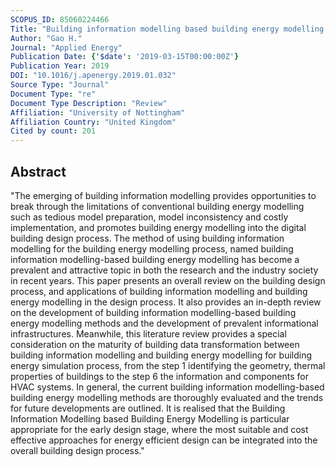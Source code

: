 ```yaml
---
SCOPUS_ID: 85060224466
Title: "Building information modelling based building energy modelling: A review"
Author: "Gao H."
Journal: "Applied Energy"
Publication Date: {'$date': '2019-03-15T00:00:00Z'}
Publication Year: 2019
DOI: "10.1016/j.apenergy.2019.01.032"
Source Type: "Journal"
Document Type: "re"
Document Type Description: "Review"
Affiliation: "University of Nottingham"
Affiliation Country: "United Kingdom"
Cited by count: 201
---
```


## Abstract
"The emerging of building information modelling provides opportunities to break through the limitations of conventional building energy modelling such as tedious model preparation, model inconsistency and costly implementation, and promotes building energy modelling into the digital building design process. The method of using building information modelling for the building energy modelling process, named building information modelling-based building energy modelling has become a prevalent and attractive topic in both the research and the industry society in recent years. This paper presents an overall review on the building design process, and applications of building information modelling and building energy modelling in the design process. It also provides an in-depth review on the development of building information modelling-based building energy modelling methods and the development of prevalent informational infrastructures. Meanwhile, this literature review provides a special consideration on the maturity of building data transformation between building information modelling and building energy modelling for building energy simulation process, from the step 1 identifying the geometry, thermal properties of buildings to the step 6 the information and components for HVAC systems. In general, the current building information modelling-based building energy modelling methods are thoroughly evaluated and the trends for future developments are outlined. It is realised that the Building Information Modelling based Building Energy Modelling is particular appropriate for the early design stage, where the most suitable and cost effective approaches for energy efficient design can be integrated into the overall building design process."

